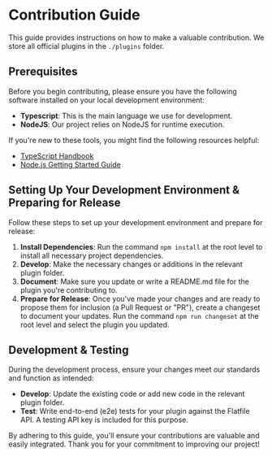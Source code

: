 # Contribution Guide

This guide provides instructions on how to make a valuable contribution. We store all official plugins in the `./plugins` folder.

## Prerequisites

Before you begin contributing, please ensure you have the following software installed on your local development environment:

- **Typescript**: This is the main language we use for development.
- **NodeJS**: Our project relies on NodeJS for runtime execution.

If you're new to these tools, you might find the following resources helpful:

- [TypeScript Handbook](https://www.typescriptlang.org/docs/)
- [Node.js Getting Started Guide](https://nodejs.org/en/docs/guides/getting-started-guide/)

## Setting Up Your Development Environment & Preparing for Release

Follow these steps to set up your development environment and prepare for release:

1. **Install Dependencies**: Run the command `npm install` at the root level to install all necessary project dependencies.
2. **Develop**: Make the necessary changes or additions in the relevant plugin folder.
3. **Document**: Make sure you update or write a README.md file for the plugin you're contributing to.
4. **Prepare for Release**: Once you've made your changes and are ready to propose them for inclusion (a Pull Request or "PR"), create a changeset to document your updates. Run the command `npm run changeset` at the root level and select the plugin you updated.

## Development & Testing

During the development process, ensure your changes meet our standards and function as intended:

- **Develop**: Update the existing code or add new code in the relevant plugin folder.
- **Test**: Write end-to-end (e2e) tests for your plugin against the Flatfile API. A testing API key is included for this purpose.

By adhering to this guide, you'll ensure your contributions are valuable and easily integrated. Thank you for your commitment to improving our project!
